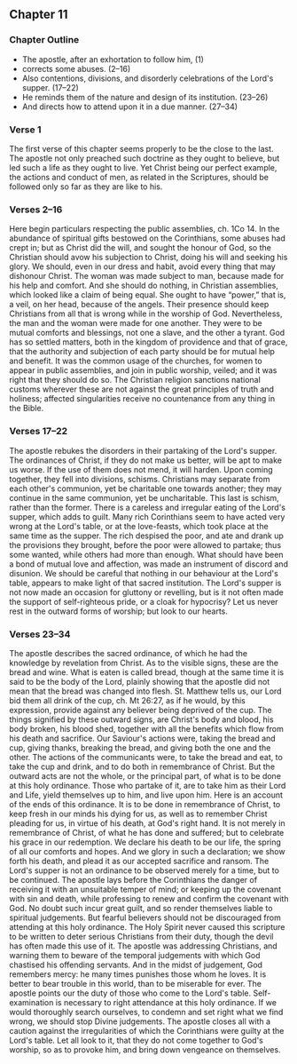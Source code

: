 ## Chapter 11

### Chapter Outline

- The apostle, after an exhortation to follow him, (1)
- corrects some abuses. (2–16)
- Also contentions, divisions, and disorderly celebrations of the Lord's supper. (17–22)
- He reminds them of the nature and design of its institution. (23–26)
- And directs how to attend upon it in a due manner. (27–34)

### Verse 1

The first verse of this chapter seems properly to be the close to the last. The apostle not only preached such doctrine as they ought to believe, but led such a life as they ought to live. Yet Christ being our perfect example, the actions and conduct of men, as related in the Scriptures, should be followed only so far as they are like to his.

### Verses 2–16

Here begin particulars respecting the public assemblies, ch. 1Co 14. In the abundance of spiritual gifts bestowed on the Corinthians, some abuses had crept in; but as Christ did the will, and sought the honour of God, so the Christian should avow his subjection to Christ, doing his will and seeking his glory. We should, even in our dress and habit, avoid every thing that may dishonour Christ. The woman was made subject to man, because made for his help and comfort. And she should do nothing, in Christian assemblies, which looked like a claim of being equal. She ought to have “power,” that is, a veil, on her head, because of the angels. Their presence should keep Christians from all that is wrong while in the worship of God. Nevertheless, the man and the woman were made for one another. They were to be mutual comforts and blessings, not one a slave, and the other a tyrant. God has so settled matters, both in the kingdom of providence and that of grace, that the authority and subjection of each party should be for mutual help and benefit. It was the common usage of the churches, for women to appear in public assemblies, and join in public worship, veiled; and it was right that they should do so. The Christian religion sanctions national customs wherever these are not against the great principles of truth and holiness; affected singularities receive no countenance from any thing in the Bible.

### Verses 17–22

The apostle rebukes the disorders in their partaking of the Lord's supper. The ordinances of Christ, if they do not make us better, will be apt to make us worse. If the use of them does not mend, it will harden. Upon coming together, they fell into divisions, schisms. Christians may separate from each other's communion, yet be charitable one towards another; they may continue in the same communion, yet be uncharitable. This last is schism, rather than the former. There is a careless and irregular eating of the Lord's supper, which adds to guilt. Many rich Corinthians seem to have acted very wrong at the Lord's table, or at the love-feasts, which took place at the same time as the supper. The rich despised the poor, and ate and drank up the provisions they brought, before the poor were allowed to partake; thus some wanted, while others had more than enough. What should have been a bond of mutual love and affection, was made an instrument of discord and disunion. We should be careful that nothing in our behaviour at the Lord's table, appears to make light of that sacred institution. The Lord's supper is not now made an occasion for gluttony or revelling, but is it not often made the support of self-righteous pride, or a cloak for hypocrisy? Let us never rest in the outward forms of worship; but look to our hearts.

### Verses 23–34

The apostle describes the sacred ordinance, of which he had the knowledge by revelation from Christ. As to the visible signs, these are the bread and wine. What is eaten is called bread, though at the same time it is said to be the body of the Lord, plainly showing that the apostle did not mean that the bread was changed into flesh. St. Matthew tells us, our Lord bid them all drink of the cup, ch. Mt 26:27, as if he would, by this expression, provide against any believer being deprived of the cup. The things signified by these outward signs, are Christ's body and blood, his body broken, his blood shed, together with all the benefits which flow from his death and sacrifice. Our Saviour's actions were, taking the bread and cup, giving thanks, breaking the bread, and giving both the one and the other. The actions of the communicants were, to take the bread and eat, to take the cup and drink, and to do both in remembrance of Christ. But the outward acts are not the whole, or the principal part, of what is to be done at this holy ordinance. Those who partake of it, are to take him as their Lord and Life, yield themselves up to him, and live upon him. Here is an account of the ends of this ordinance. It is to be done in remembrance of Christ, to keep fresh in our minds his dying for us, as well as to remember Christ pleading for us, in virtue of his death, at God's right hand. It is not merely in remembrance of Christ, of what he has done and suffered; but to celebrate his grace in our redemption. We declare his death to be our life, the spring of all our comforts and hopes. And we glory in such a declaration; we show forth his death, and plead it as our accepted sacrifice and ransom. The Lord's supper is not an ordinance to be observed merely for a time, but to be continued. The apostle lays before the Corinthians the danger of receiving it with an unsuitable temper of mind; or keeping up the covenant with sin and death, while professing to renew and confirm the covenant with God. No doubt such incur great guilt, and so render themselves liable to spiritual judgements. But fearful believers should not be discouraged from attending at this holy ordinance. The Holy Spirit never caused this scripture to be written to deter serious Christians from their duty, though the devil has often made this use of it. The apostle was addressing Christians, and warning them to beware of the temporal judgements with which God chastised his offending servants. And in the midst of judgement, God remembers mercy: he many times punishes those whom he loves. It is better to bear trouble in this world, than to be miserable for ever. The apostle points our the duty of those who come to the Lord's table. Self-examination is necessary to right attendance at this holy ordinance. If we would thoroughly search ourselves, to condemn and set right what we find wrong, we should stop Divine judgements. The apostle closes all with a caution against the irregularities of which the Corinthians were guilty at the Lord's table. Let all look to it, that they do not come together to God's worship, so as to provoke him, and bring down vengeance on themselves.

